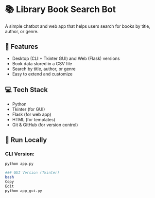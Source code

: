 
# 📚 Library Book Search Bot

A simple chatbot and web app that helps users search for books by title, author, or genre.

## 🔧 Features
- Desktop (CLI + Tkinter GUI) and Web (Flask) versions
- Book data stored in a CSV file
- Search by title, author, or genre
- Easy to extend and customize

## 💻 Tech Stack
- Python
- Tkinter (for GUI)
- Flask (for web app)
- HTML (for templates)
- Git & GitHub (for version control)

## 🚀 Run Locally

### CLI Version:
```bash
python app.py 

### GUI Version (Tkinter)
bash
Copy
Edit
python app_gui.py
